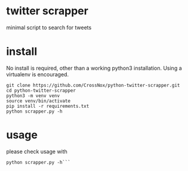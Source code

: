 # twitter scrapper

minimal script to search for tweets

# install

No install is required, other than a working python3 installation. Using a virtualenv is encouraged.

```
git clone https://github.com/CrossNox/python-twitter-scrapper.git
cd python-twitter-scrapper
python3 -m venv venv
source venv/bin/activate
pip install -r requirements.txt
python scrapper.py -h
```

# usage

please check usage with
```
python scrapper.py -h```
